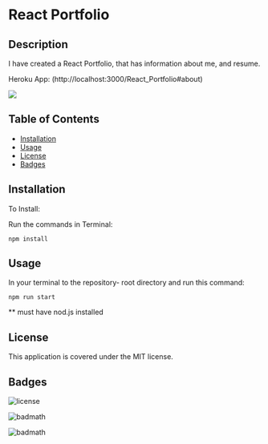 # React Portfolio

## Description

I have created a React Portfolio, that has information about me, and resume. 

Heroku App:
(http://localhost:3000/React_Portfolio#about)

<img src="![image](https://user-images.githubusercontent.com/108504537/213951682-496fd945-1a58-494a-a777-a22fadb7bc13.png) ">

## Table of Contents

- [Installation](#installation)
- [Usage](#usage)
- [License](#license)
- [Badges](#Badges)


## Installation

To Install:

Run the commands in Terminal:

```
npm install
```

## Usage

In  your terminal to the repository-  root directory and run this command:
```
npm run start
```
** must have nod.js installed 

## License

This application is covered under the MIT license.

## Badges

![license](https://img.shields.io/badge/license-MIT-yellow.svg)

![badmath](https://img.shields.io/github/languages/top/lernantino/badmath)

![badmath](https://img.shields.io/github/repo-size/ajsherrill2/react-portfolio)



